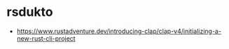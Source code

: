 # rsdukto

- https://www.rustadventure.dev/introducing-clap/clap-v4/initializing-a-new-rust-cli-project
